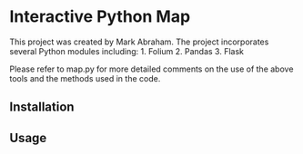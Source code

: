 # Interactive Python Map

This project was created by Mark Abraham.  The project incorporates several Python modules including:
    1. Folium
    2. Pandas
    3. Flask

Please refer to map.py for more detailed comments on the use of the above tools and the methods used in the code.

## Installation

## Usage
